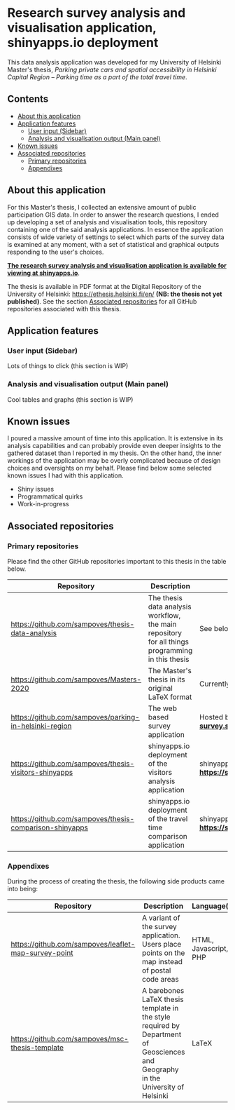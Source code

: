 # Research survey analysis and visualisation application, shinyapps.io deployment

This data analysis application was developed for my University of Helsinki Master's thesis, *Parking private cars and spatial accessibility in Helsinki Capital Region – Parking time as a part of the total travel time*.

## Contents

* [About this application](#about-this-application)
* [Application features](#application-features)
  * [User input (Sidebar)](#user-input-sidebar)
  * [Analysis and visualisation output (Main panel)](#analysis-and-visualisation-output-main-panel)
* [Known issues](#known-issues)
* [Associated repositories](#associated-repositories)
  * [Primary repositories](#primary-repositories)
  * [Appendixes](#appendixes)

## About this application

For this Master's thesis, I collected an extensive amount of public participation GIS data. In order to answer the research questions, I ended up developing a set of analysis and visualisation tools, this repository containing one of the said analysis applications. In essence the application consists of wide variety of settings to select which parts of the survey data is examined at any moment, with a set of statistical and graphical outputs responding to the user's choices.

**[The research survey analysis and visualisation application is available for viewing at shinyapps.io](https://sampoves.shinyapps.io/analysis/)**.

The thesis is available in PDF format at the Digital Repository of the University of Helsinki: https://ethesis.helsinki.fi/en/ **(NB: the thesis not yet published)**. See the section [Associated repositories](#associated-repositories) for all GitHub repositories associated with this thesis.

## Application features

### User input (Sidebar)

Lots of things to click (this section is WIP)

### Analysis and visualisation output (Main panel)

Cool tables and graphs (this section is WIP)

## Known issues

I poured a massive amount of time into this application. It is extensive in its analysis capabilities and can probably provide even deeper insights to the gathered dataset than I reported in my thesis. On the other hand, the inner workings of the application may be overly complicated because of design choices and oversights on my behalf. Please find below some selected known issues I had with this application.

* Shiny issues
* Programmatical quirks
* Work-in-progress

## Associated repositories

### Primary repositories

Please find the other GitHub repositories important to this thesis in the table below.

| Repository | Description | Web deployment |
| --- | --- | --- |
| https://github.com/sampoves/thesis-data-analysis | The thesis data analysis workflow, the main repository for all things programming in this thesis | See below |
| https://github.com/sampoves/Masters-2020 | The Master's thesis in its original LaTeX format | Currently not available |
| https://github.com/sampoves/parking-in-helsinki-region | The web based survey application | Hosted by the author: **https://parking-survey.socialsawblade.fi** |
| https://github.com/sampoves/thesis-visitors-shinyapps | shinyapps.io deployment of the visitors analysis application | shinyapps.io: **https://sampoves.shinyapps.io/visitors/** |
| https://github.com/sampoves/thesis-comparison-shinyapps | shinyapps.io deployment of the travel time comparison application | shinyapps.io: **https://sampoves.shinyapps.io/comparison/** |

### Appendixes

During the process of creating the thesis, the following side products came into being:

| Repository | Description | Language(s) |
| --- | --- | --- |
| https://github.com/sampoves/leaflet-map-survey-point | A variant of the survey application. Users place points on the map instead of postal code areas | HTML, Javascript, PHP |
| https://github.com/sampoves/msc-thesis-template | A barebones LaTeX thesis template in the style required by Department of Geosciences and Geography in the University of Helsinki | LaTeX |
